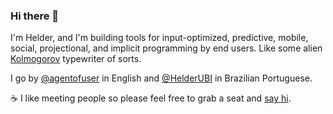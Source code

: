 ### Hi there 👋

<!--
**agentofuser/agentofuser** is a ✨ _special_ ✨ repository because its `README.md` (this file) appears on your GitHub profile.

Here are some ideas to get you started:

- 🔭 I’m currently working on ...
- 🌱 I’m currently learning ...
- 👯 I’m looking to collaborate on ...
- 🤔 I’m looking for help with ...
- 💬 Ask me about ...
- 📫 How to reach me: ...
- 😄 Pronouns: ...
- ⚡ Fun fact: ...
-->

I'm Helder, and I'm building tools for input-optimized, predictive, mobile, social, projectional, and implicit programming by end users. Like some alien [Kolmogorov](https://en.wikipedia.org/wiki/Kolmogorov_complexity) typewriter of sorts.

I go by [@agentofuser](https://agentofuser.com) in English and [@HelderUBI](https://twitter.com/helderubi) in Brazilian Portuguese.

☕ I like meeting people so please feel free to grab a seat and [say hi](https://aou.vc/sayhi).
